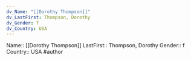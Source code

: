 ```yaml
---
dv_Name: "[[Dorothy Thompson]]"
dv_LastFirst: Thompson, Dorothy
dv_Gender: f
dv_Country: USA
---
```

Name:: [[Dorothy Thompson]]
LastFirst:: Thompson, Dorothy 
Gender:: f
Country:: USA
#author